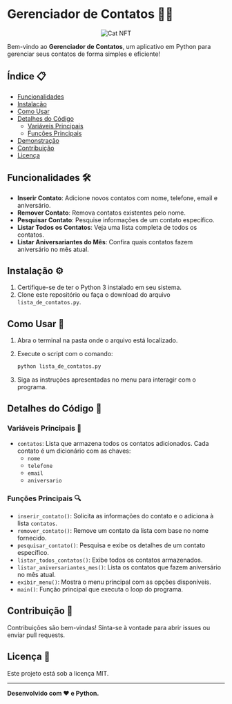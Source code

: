 # Gerenciador de Contatos 🌌📱

<div align="center">
    <img src="https://media.giphy.com/media/FcQ0aYb0IL0FkHan8z/giphy.gif" alt="Cat NFT">
</div>


Bem-vindo ao **Gerenciador de Contatos**, um aplicativo em Python para gerenciar seus contatos de forma simples e eficiente!

## Índice 📋

- [Funcionalidades](#funcionalidades-)
- [Instalação](#instalação-)
- [Como Usar](#como-usar-)
- [Detalhes do Código](#detalhes-do-código-)
    - [Variáveis Principais](#variáveis-principais-)
    - [Funções Principais](#funções-principais-)
- [Demonstração](#demonstração-)
- [Contribuição](#contribuição-)
- [Licença](#licença-)

## Funcionalidades 🛠

- **Inserir Contato**: Adicione novos contatos com nome, telefone, email e aniversário.
- **Remover Contato**: Remova contatos existentes pelo nome.
- **Pesquisar Contato**: Pesquise informações de um contato específico.
- **Listar Todos os Contatos**: Veja uma lista completa de todos os contatos.
- **Listar Aniversariantes do Mês**: Confira quais contatos fazem aniversário no mês atual.

## Instalação ⚙

1. Certifique-se de ter o Python 3 instalado em seu sistema.
2. Clone este repositório ou faça o download do arquivo `lista_de_contatos.py`.

## Como Usar 🚀

1. Abra o terminal na pasta onde o arquivo está localizado.
2. Execute o script com o comando:

     ```bash
     python lista_de_contatos.py
     ```

3. Siga as instruções apresentadas no menu para interagir com o programa.

## Detalhes do Código 🧩

### Variáveis Principais 📝

- `contatos`: Lista que armazena todos os contatos adicionados. Cada contato é um dicionário com as chaves:
    - `nome`
    - `telefone`
    - `email`
    - `aniversario`

### Funções Principais 🔍

- `inserir_contato()`: Solicita as informações do contato e o adiciona à lista `contatos`.
- `remover_contato()`: Remove um contato da lista com base no nome fornecido.
- `pesquisar_contato()`: Pesquisa e exibe os detalhes de um contato específico.
- `listar_todos_contatos()`: Exibe todos os contatos armazenados.
- `listar_aniversariantes_mes()`: Lista os contatos que fazem aniversário no mês atual.
- `exibir_menu()`: Mostra o menu principal com as opções disponíveis.
- `main()`: Função principal que executa o loop do programa.

## Contribuição 🤝

Contribuições são bem-vindas! Sinta-se à vontade para abrir issues ou enviar pull requests.

## Licença 📄

Este projeto está sob a licença MIT.

---

**Desenvolvido com ❤️ e Python.**
